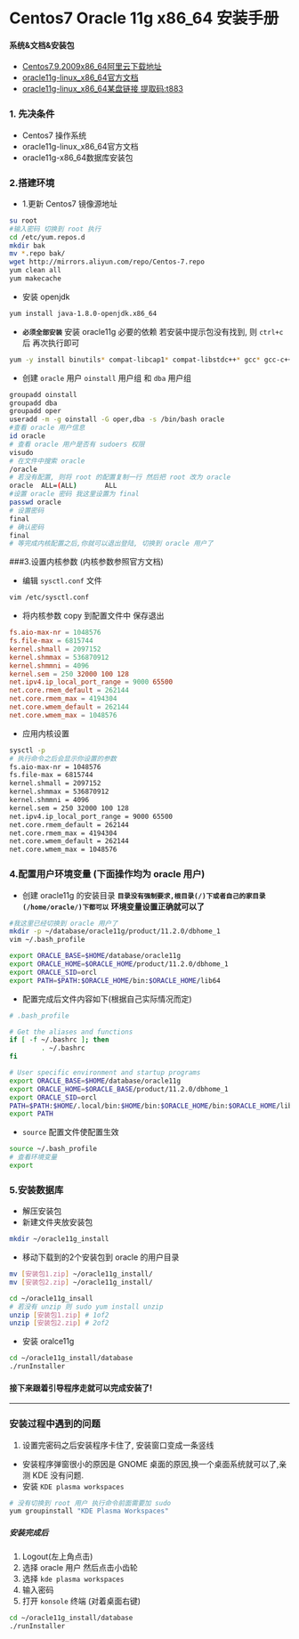 # Centos7 Oracle 11g x86_64 安装手册

#### 系统&文档&安装包
- [Centos7.9.2009x86_64阿里云下载地址](http://mirrors.aliyun.com/centos/7.9.2009/isos/x86_64/)
- [oracle11g-linux_x86_64官方文档](https://docs.oracle.com/cd/E11882_01/install.112/e24326/toc.htm#CEGIHDBF)
- [oracle11g-linux_x86_64某盘链接
提取码:t883](https://pan.baidu.com/s/1rNo8Qkx6xBUed-zLB57Uzw)

### 1. 先决条件
- Centos7 操作系统
- oracle11g-linux_x86_64官方文档
- oracle11g-x86_64数据库安装包

### 2.搭建环境

- 1.更新 Centos7 镜像源地址

```bash
su root
#输入密码 切换到 root 执行
cd /etc/yum.repos.d
mkdir bak
mv *.repo bak/
wget http://mirrors.aliyun.com/repo/Centos-7.repo
yum clean all
yum makecache
```

- 安装 openjdk 

```bash
yum install java-1.8.0-openjdk.x86_64
```

- **`必须全部安装`** 安装 oracle11g 必要的依赖 若安装中提示包没有找到, 则 `ctrl+c` 后 再次执行即可 

```bash
yum -y install binutils* compat-libcap1* compat-libstdc++* gcc* gcc-c++* glibc* glibc-devel* ksh* libaio* libaio-devel* libgcc* libstdc++* libstdc++-devel* libXi* libXtst* make* sysstat* elfutils* unixODBC*
```

- 创建 `oracle` 用户 `oinstall` 用户组 和 `dba` 用户组

```bash
groupadd oinstall
groupadd dba
groupadd oper
useradd -m -g oinstall -G oper,dba -s /bin/bash oracle
#查看 oracle 用户信息
id oracle
# 查看 oracle 用户是否有 sudoers 权限
visudo
# 在文件中搜索 oracle 
/oracle
# 若没有配置, 则将 root 的配置复制一行 然后把 root 改为 oracle
oracle  ALL=(ALL)       ALL
#设置 oracle 密码 我这里设置为 final
passwd oracle
# 设置密码
final
# 确认密码
final
# 等完成内核配置之后,你就可以退出登陆, 切换到 oracle 用户了
```

###3.设置内核参数 (内核参数参照官方文档)
- 编辑 `sysctl.conf` 文件

```bash
vim /etc/sysctl.conf
```
- 将内核参数 copy 到配置文件中 保存退出

```conf
fs.aio-max-nr = 1048576
fs.file-max = 6815744
kernel.shmall = 2097152
kernel.shmmax = 536870912
kernel.shmmni = 4096
kernel.sem = 250 32000 100 128
net.ipv4.ip_local_port_range = 9000 65500
net.core.rmem_default = 262144
net.core.rmem_max = 4194304
net.core.wmem_default = 262144
net.core.wmem_max = 1048576
```
- 应用内核设置

```bash
sysctl -p
# 执行命令之后会显示你设置的参数
fs.aio-max-nr = 1048576
fs.file-max = 6815744
kernel.shmall = 2097152
kernel.shmmax = 536870912
kernel.shmmni = 4096
kernel.sem = 250 32000 100 128
net.ipv4.ip_local_port_range = 9000 65500
net.core.rmem_default = 262144
net.core.rmem_max = 4194304
net.core.wmem_default = 262144
net.core.wmem_max = 1048576

```
### 4.配置用户环境变量 (下面操作均为 oracle 用户)
- 创建 oracle11g 的安装目录  **`目录没有强制要求,根目录(/)下或者自己的家目录(/home/oracle/)下都可以`** **环境变量设置正确就可以了**

```bash
#我这里已经切换到 oracle 用户了
mkdir -p ~/database/oracle11g/product/11.2.0/dbhome_1
vim ~/.bash_profile

export ORACLE_BASE=$HOME/database/oracle11g
export ORACLE_HOME=$ORACLE_HOME/product/11.2.0/dbhome_1
export ORACLE_SID=orcl
export PATH=$PATH:$ORACLE_HOME/bin:$ORACLE_HOME/lib64

```

- 配置完成后文件内容如下(根据自己实际情况而定)

```sh
# .bash_profile

# Get the aliases and functions
if [ -f ~/.bashrc ]; then
        . ~/.bashrc
fi

# User specific environment and startup programs
export ORACLE_BASE=$HOME/database/oracle11g
export ORACLE_HOME=$ORACLE_BASE/product/11.2.0/dbhome_1
export ORACLE_SID=orcl
PATH=$PATH:$HOME/.local/bin:$HOME/bin:$ORACLE_HOME/bin:$ORACLE_HOME/lib64
export PATH

```

- `source` 配置文件使配置生效

```bash
source ~/.bash_profile
# 查看环境变量
export
```

### 5.安装数据库
- 解压安装包
 - 新建文件夹放安装包
 
 ```bash
 mkdir ~/oracle11g_install
 ```
 - 移动下载到的2个安装包到 oracle 的用户目录 
 
 ```bash
 mv [安装包1.zip] ~/oracle11g_install/
 mv [安装包2.zip] ~/oracle11g_install/
 ```

```bash
cd ~/oracle11g_insall
# 若没有 unzip 则 sudo yum install unzip
unzip [安装包1.zip] # 1of2
unzip [安装包2.zip] # 2of2
```

- 安装 oralce11g

```bash
cd ~/oracle11g_install/database
./runInstaller
```

#### 接下来跟着引导程序走就可以完成安装了!

---

### 安装过程中遇到的问题
1. 设置完密码之后安装程序卡住了, 安装窗口变成一条竖线
 - 安装程序弹窗很小的原因是 GNOME 桌面的原因,换一个桌面系统就可以了,亲测 KDE 没有问题.
- 安装 `KDE plasma workspaces`  

```bash
# 没有切换到 root 用户 执行命令前面需要加 sudo
yum groupinstall "KDE Plasma Workspaces"
```
##### 安装完成后

1.  Logout(左上角点击) 
2.  选择 oracle 用户 然后点击小齿轮
3.  选择 `kde plasma workspaces`
4.  输入密码
5.  打开 `konsole`  终端 (对着桌面右键)

```bash
cd ~/oracle11g_install/database
./runInstaller
```
